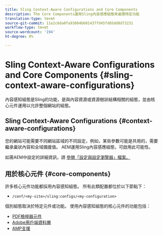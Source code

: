 ```yaml
---
title: Sling Context-Aware Configurations and Core Components
description: The Core Components運用Sling內容感應組態來處理特定功能
translation-type: tm+mt
source-git-commit: 11e2c6da0fa93084b601437fd45fd65dd8d73231
workflow-type: tm+mt
source-wordcount: '194'
ht-degree: 0%

---
```



# Sling Context-Aware Configurations and Core Components {#sling-context-aware-configurations}

內容感知組態是Sling的功能，是與內容資源或資源樹狀結構相關的組態，並由核心元件運用以允許整個網站的組態。

## Sling Context-Aware Configurations {#context-aware-configurations}

您的網站可能需要不同網站區域的不同設定，例如，某些參數可能是共用的，需要繼承巢狀內容和全域備援值。 AEM運用Sling內容感應組態，可啟用此可能性。

如需AEM中設定的詳細資訊，請 [參閱「設定與設定瀏覽器」檔案。](https://docs.adobe.com/content/help/en/experience-manager-cloud-service/implementing/developing/configurations.html)

## 用於核心元件 {#core-components}

許多核心元件功能都採用內容感知組態。 所有此類配置都位於以下節點下：

* `/conf/<my-site>/sling:configs/<my-configuration>`

個別組態取決於特定元件或功能。 使用內容感知組態的核心元件的功能包括：

* [PDF檢視器元件](https://github.com/adobe/aem-core-wcm-components/tree/master/content/src/content/jcr_root/apps/core/wcm/components/pdfviewer/v1/pdfviewer#context-aware-config)
* [Adobe用戶端資料層](/help/developing/data-layer/overview.md#installation-activation)
* [AMP支援](https://github.com/adobe/aem-core-wcm-components/tree/master/extensions/amp)
